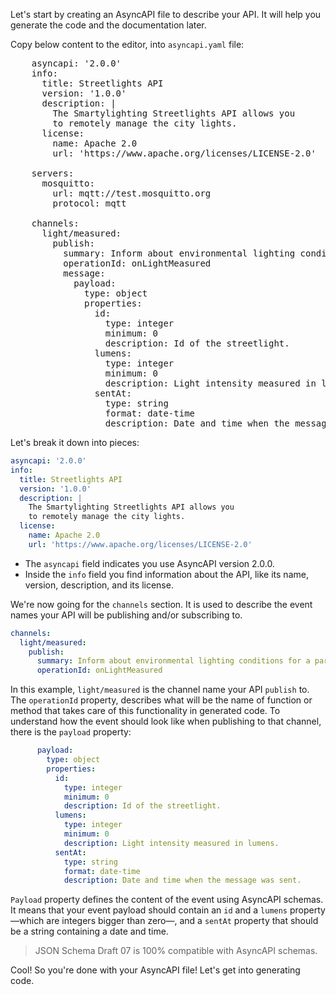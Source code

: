 Let's start by creating an AsyncAPI file to describe your API. It will help you generate the code and the documentation later.

Copy below content to the editor, into `asyncapi.yaml` file:

<pre class="file" data-filename="asyncapi.yaml" data-target="replace">
    asyncapi: '2.0.0'
    info:
      title: Streetlights API
      version: '1.0.0'
      description: |
        The Smartylighting Streetlights API allows you
        to remotely manage the city lights.
      license:
        name: Apache 2.0
        url: 'https://www.apache.org/licenses/LICENSE-2.0'

    servers:
      mosquitto:
        url: mqtt://test.mosquitto.org
        protocol: mqtt

    channels:
      light/measured:
        publish:
          summary: Inform about environmental lighting conditions for a particular streetlight.
          operationId: onLightMeasured
          message:
            payload:
              type: object
              properties:
                id:
                  type: integer
                  minimum: 0
                  description: Id of the streetlight.
                lumens:
                  type: integer
                  minimum: 0
                  description: Light intensity measured in lumens.
                sentAt:
                  type: string
                  format: date-time
                  description: Date and time when the message was sent.
</pre>

Let's break it down into pieces:

```yaml
asyncapi: '2.0.0'
info:
  title: Streetlights API
  version: '1.0.0'
  description: |
    The Smartylighting Streetlights API allows you
    to remotely manage the city lights.
  license:
    name: Apache 2.0
    url: 'https://www.apache.org/licenses/LICENSE-2.0'
```

- The `asyncapi` field indicates you use AsyncAPI version 2.0.0.
- Inside the `info` field you find information about the API, like its name, version, description, and its license.

We're now going for the `channels` section. It is used to describe the event names your API will be publishing and/or subscribing to.

```yaml
channels:
  light/measured:
    publish:
      summary: Inform about environmental lighting conditions for a particular streetlight.
      operationId: onLightMeasured
```

In this example, `light/measured` is the channel name your API `publish` to. The `operationId` property, describes what will be the name of function or method that takes care of this functionality in generated code. To understand how the event should look like when publishing to that channel, there is the `payload` property:

```yaml
      payload:
        type: object
        properties:
          id:
            type: integer
            minimum: 0
            description: Id of the streetlight.
          lumens:
            type: integer
            minimum: 0
            description: Light intensity measured in lumens.
          sentAt:
            type: string
            format: date-time
            description: Date and time when the message was sent.
```

`Payload` property defines the content of the event using AsyncAPI schemas. It means that your event payload should contain an `id` and a `lumens` property —which are integers bigger than zero—, and a `sentAt` property that should be a string containing a date and time.

> JSON Schema Draft 07 is 100% compatible with AsyncAPI schemas.

Cool! So you're done with your AsyncAPI file! Let's get into generating code.
